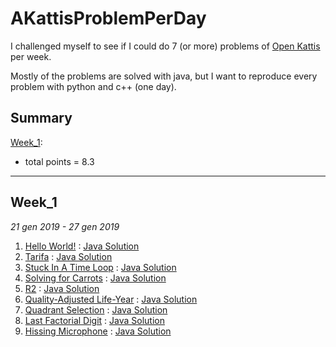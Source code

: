 # AKattisProblemPerDay
I challenged myself to see if I could do 7 (or more) problems of [Open Kattis](https://open.kattis.com) per week.

Mostly of the problems are solved with java, but I want to reproduce every problem with python and c++ (one day).

## Summary

[Week_1](#week_1):
* total points = 8.3

------------------------------------------------

## Week_1
*21 gen 2019 - 27 gen 2019*
1. [Hello World!](https://open.kattis.com/problems/hello) : [Java Solution](https://github.com/Wabri/AKattisProblemPerDay/blob/master/Java/HelloWorld/src/Main.java)
1. [Tarifa](https://open.kattis.com/problems/tarifa) : [Java Solution](https://github.com/Wabri/AKattisProblemPerDay/blob/master/Java/Tarifa/src/Main.java)
1. [Stuck In A Time Loop](https://open.kattis.com/problems/timeloop) : [Java Solution](https://github.com/Wabri/AKattisProblemPerDay/blob/master/Java/StuckInATimeLoop/src/Main.java)
1. [Solving for Carrots](https://open.kattis.com/problems/carrots) : [Java Solution](https://github.com/Wabri/AKattisProblemPerDay/blob/master/Java/SolvingForCarrots/src/Main.java)
1. [R2](https://open.kattis.com/problems/r2) : [Java Solution](https://github.com/Wabri/AKattisProblemPerDay/blob/master/Java/R2/src/Main.java)
1. [Quality-Adjusted Life-Year](https://open.kattis.com/problems/qaly) : [Java Solution](https://github.com/Wabri/AKattisProblemPerDay/blob/master/Java/Quality-Adjusted_Life-Year/src/Main.java)
1. [Quadrant Selection](https://open.kattis.com/problems/quadrant) : [Java Solution](https://github.com/Wabri/AKattisProblemPerDay/blob/master/Java/QuadrantSelection/src/Main.java)
1. [Last Factorial Digit](https://open.kattis.com/problems/lastfactorialdigit) : [Java Solution](https://github.com/Wabri/AKattisProblemPerDay/blob/master/Java/LastFactorialDigit/src/Main.java)
1. [Hissing Microphone](https://open.kattis.com/problems/hissingmicrophone) : [Java Solution](https://github.com/Wabri/AKattisProblemPerDay/blob/master/Java/HissingMicrophone/src/Main.java)
